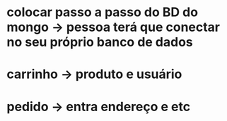 # colocar passo a passo do BD do mongo -> pessoa terá que conectar no seu próprio banco de dados

# carrinho -> produto e usuário

# pedido -> entra endereço e etc
